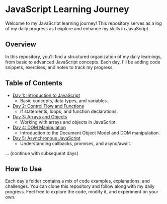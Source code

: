 # JavaScript Learning Journey

Welcome to my JavaScript learning journey! This repository serves as a log of my daily progress as I explore and enhance my skills in JavaScript.

## Overview

In this repository, you'll find a structured organization of my daily learnings, from basic to advanced JavaScript concepts. Each day, I'll be adding code snippets, exercises, and notes to track my progress.

## Table of Contents

- [Day 1: Introduction to JavaScript](day-1/)
  - Basic concepts, data types, and variables.
- [Day 2: Control Flow and Functions](day-2/)
  - If statements, loops, and function declarations.
- [Day 3: Arrays and Objects](day-3/)
  - Working with arrays and objects in JavaScript.
- [Day 4: DOM Manipulation](day-4/)
  - Introduction to the Document Object Model and DOM manipulation.
- [Day 5: Asynchronous JavaScript](day-5/)
  - Understanding callbacks, promises, and async/await.

... (continue with subsequent days)

## How to Use

Each day's folder contains a mix of code examples, explanations, and challenges. You can clone this repository and follow along with my daily progress. Feel free to explore the code, modify it, and experiment on your own.
